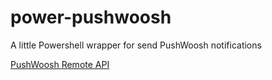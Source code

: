 # power-pushwoosh
A little Powershell wrapper for send PushWoosh notifications

[PushWoosh Remote API](http://docs.pushwoosh.com/docs/createmessage)
